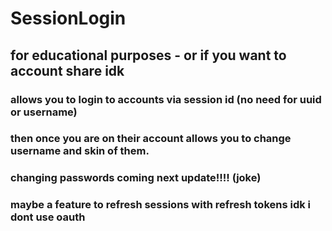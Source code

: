 # SessionLogin
## for educational purposes - or if you want to account share idk
### allows you to login to accounts via session id (no need for uuid or username)
### then once you are on their account allows you to change username and skin of them.
### changing passwords coming next update!!!! (joke)
### maybe a feature to refresh sessions with refresh tokens idk i dont use oauth
